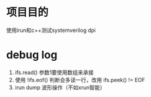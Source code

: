 # 项目目的
使用irun和c++测试systemverilog dpi

# debug log
1. ifs.read() 参数1要使用数组来承接
2. 使用 !ifs.eof() 判断会多读一行，改用 ifs.peek() != EOF
3. irun dump 波形操作（不如xrun智能）
